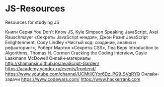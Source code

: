 # JS-Resources
Resources for studying JS


Книги
Серия You Don't Know JS, Kyle Simpson
Speaking JavaScript, Axel Rauschmayer
«Секреты JavaScript ниндзя», Джон Резиг
JavaScript Enlightenment, Cody Lindley
«Чистый код: создание, анализ и рефакторинг», Роберт Мартин
«Секреты CSS», Леа Веру
Introduction to Algorithms, Thomas H. Cormen
Cracking the Coding Interview, Gayle Laakmann McDowell
Онлайн-материалы
http://shamansir.github.io/JavaScript-Garden/
https://academy.yandex.ru/events/frontend/
https://www.youtube.com/channel/UCMtlICYxr6Dz_PG9_SVqRYQ 
Онлайн-задачи
https://www.codewars.com/
https://www.hackerrank.com
